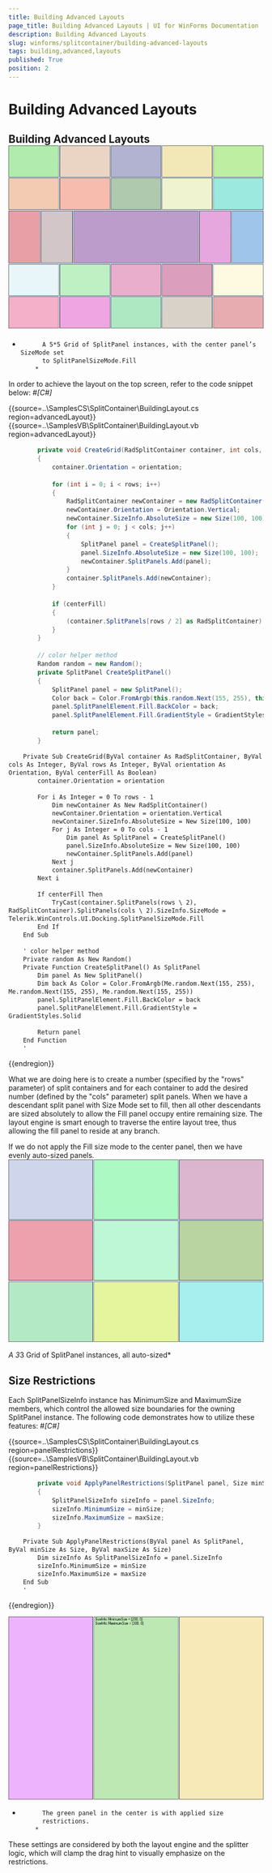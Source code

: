 ```yaml
---
title: Building Advanced Layouts
page_title: Building Advanced Layouts | UI for WinForms Documentation
description: Building Advanced Layouts
slug: winforms/splitcontainer/building-advanced-layouts
tags: building,advanced,layouts
published: True
position: 2
---
```


# Building Advanced Layouts





## Building Advanced Layouts![splitcontainer-building-advanced-layouts 001](images/splitcontainer-building-advanced-layouts001.png)

*
            A 5*5 Grid of SplitPanel instances, with the center panel’s SizeMode set
            to SplitPanelSizeMode.Fill
          *



In order to achieve the layout on the top screen, refer to the code snippet
          below:
        #_[C#]_

	



{{source=..\SamplesCS\SplitContainer\BuildingLayout.cs region=advancedLayout}} 
{{source=..\SamplesVB\SplitContainer\BuildingLayout.vb region=advancedLayout}} 

````C#
        private void CreateGrid(RadSplitContainer container, int cols, int rows, Orientation orientation, bool centerFill)
        {
            container.Orientation = orientation;

            for (int i = 0; i < rows; i++)
            {
                RadSplitContainer newContainer = new RadSplitContainer();
                newContainer.Orientation = Orientation.Vertical;
                newContainer.SizeInfo.AbsoluteSize = new Size(100, 100);
                for (int j = 0; j < cols; j++)
                {
                    SplitPanel panel = CreateSplitPanel();
                    panel.SizeInfo.AbsoluteSize = new Size(100, 100);
                    newContainer.SplitPanels.Add(panel);
                }
                container.SplitPanels.Add(newContainer);
            }

            if (centerFill)
            {
                (container.SplitPanels[rows / 2] as RadSplitContainer).SplitPanels[cols / 2].SizeInfo.SizeMode = Telerik.WinControls.UI.Docking.SplitPanelSizeMode.Fill;
            }
        }

        // color helper method
        Random random = new Random();
        private SplitPanel CreateSplitPanel()
        {
            SplitPanel panel = new SplitPanel();
            Color back = Color.FromArgb(this.random.Next(155, 255), this.random.Next(155, 255), this.random.Next(155, 255));
            panel.SplitPanelElement.Fill.BackColor = back;
            panel.SplitPanelElement.Fill.GradientStyle = GradientStyles.Solid;

            return panel;
        }
````
````VB.NET
    Private Sub CreateGrid(ByVal container As RadSplitContainer, ByVal cols As Integer, ByVal rows As Integer, ByVal orientation As Orientation, ByVal centerFill As Boolean)
        container.Orientation = orientation

        For i As Integer = 0 To rows - 1
            Dim newContainer As New RadSplitContainer()
            newContainer.Orientation = orientation.Vertical
            newContainer.SizeInfo.AbsoluteSize = New Size(100, 100)
            For j As Integer = 0 To cols - 1
                Dim panel As SplitPanel = CreateSplitPanel()
                panel.SizeInfo.AbsoluteSize = New Size(100, 100)
                newContainer.SplitPanels.Add(panel)
            Next j
            container.SplitPanels.Add(newContainer)
        Next i

        If centerFill Then
            TryCast(container.SplitPanels(rows \ 2), RadSplitContainer).SplitPanels(cols \ 2).SizeInfo.SizeMode = Telerik.WinControls.UI.Docking.SplitPanelSizeMode.Fill
        End If
    End Sub

    ' color helper method
    Private random As New Random()
    Private Function CreateSplitPanel() As SplitPanel
        Dim panel As New SplitPanel()
        Dim back As Color = Color.FromArgb(Me.random.Next(155, 255), Me.random.Next(155, 255), Me.random.Next(155, 255))
        panel.SplitPanelElement.Fill.BackColor = back
        panel.SplitPanelElement.Fill.GradientStyle = GradientStyles.Solid

        Return panel
    End Function
    '
````

{{endregion}} 




What we are doing here is to create a number (specified by the "rows"
          parameter) of split containers and for each container to add the desired number
          (defined by the "cols" parameter) split panels. When we have a descendant split
          panel with Size Mode set to fill, then all other descendants are sized
          absolutely to allow the Fill panel occupy entire remaining size. The layout
          engine is smart enough to traverse the entire layout tree, thus allowing the
          fill panel to reside at any branch.
        

If we do not apply the Fill size mode to the center panel, then we have
          evenly auto-sized panels.
        ![splitcontainer-building-advanced-layouts 002](images/splitcontainer-building-advanced-layouts002.png)

*A 3*3 Grid of SplitPanel instances, all auto-sized*



## Size Restrictions

Each SplitPanelSizeInfo instance has MinimumSize and MaximumSize members,
          which control the allowed size boundaries for the owning SplitPanel instance.
          The following code demonstrates how to utilize these features:
        #_[C#]_

	



{{source=..\SamplesCS\SplitContainer\BuildingLayout.cs region=panelRestrictions}} 
{{source=..\SamplesVB\SplitContainer\BuildingLayout.vb region=panelRestrictions}} 

````C#
        private void ApplyPanelRestrictions(SplitPanel panel, Size minSize, Size maxSize)
        {
            SplitPanelSizeInfo sizeInfo = panel.SizeInfo;
            sizeInfo.MinimumSize = minSize;
            sizeInfo.MaximumSize = maxSize;
        }
````
````VB.NET
    Private Sub ApplyPanelRestrictions(ByVal panel As SplitPanel, ByVal minSize As Size, ByVal maxSize As Size)
        Dim sizeInfo As SplitPanelSizeInfo = panel.SizeInfo
        sizeInfo.MinimumSize = minSize
        sizeInfo.MaximumSize = maxSize
    End Sub
    '
````

{{endregion}} 


![splitcontainer-building-advanced-layouts 003](images/splitcontainer-building-advanced-layouts003.png)

*
            The green panel in the center is with applied size
            restrictions.
          *

These settings are considered by both the layout engine and the splitter
          logic, which will clamp the drag hint to visually emphasize on the
          restrictions.
        

